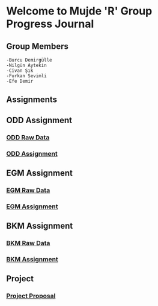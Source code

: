 # Welcome to Mujde 'R' Group Progress Journal

## Group Members 
    -Burcu Demirgülle
    -Nilgün Aytekin
    -Civan Şık
    -Furkan Sevimli
    -Efe Demir
    
    

## Assignments
## ODD Assignment
### [ODD Raw Data](https://github.com/pjournal/mef03g-mujde-r/raw/master/Konsolide_ODD_datasi.xlsx)
### [ODD Assignment](https://pjournal.github.io/mef03g-mujde-r//ODDAssignment.html)

## EGM Assignment
### [EGM Raw Data](https://github.com/pjournal/mef03g-mujde-r/raw/master/EGM_Mujde_R_Raw_Data_1.xlsx)
### [EGM Assignment](https://pjournal.github.io/mef03g-mujde-r//Mujde-R_EGM-Assignment.html)

## BKM Assignment
### [BKM Raw Data](https://github.com/pjournal/mef03g-mujde-r/blob/master/2019-BKM%20Rapor-Konsolide.xlsx)
### [BKM Assignment](https://pjournal.github.io/mef03g-mujde-r//Assignment-BKM-Report.html)


## Project
### [Project Proposal](https://pjournal.github.io/mef03g-mujde-r//ProjectProposal.html)


